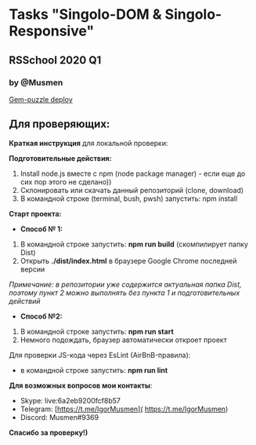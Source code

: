 # Tasks "Singolo-DOM & Singolo-Responsive"

## RSSchool 2020 Q1

### by @Musmen

[Gem-puzzle deploy](https://musmen-gem-puzzle.netlify.com/)

## Для проверяющих:

**Краткая инструкция** для локальной проверки:

**Подготовительные действия:**

1. Install node.js вместе с npm (node package manager) - если еще до сих пор этого не сделано))
1. Склонировать или скачать данный репозиторий (clone, download)
1. В командной строке (terminal, bush, pwsh) запустить: npm install

**Старт проекта:**
- **Способ № 1:**

1.  В командной строке запустить: **npm run build** (скомпилирует папку Dist)
1. Открыть **./dist/index.html** в браузере Google Chrome последней версии

*Примечание: в репозитории уже содержится актуальная папка Dist, поэтому пункт 2 можно выполнять без пункта 1 и подготовительных действий*

- **Способ №2:**

1. В командной строке запустить: **npm run start**
2. Немного подождать, браузер автоматически откроет проект

Для проверки JS-кода через EsLint (AirBnB-правила):
- в командной строке запустить: **npm run lint**

**Для возможных вопросов мои контакты**:
- Skype: live:6a2eb9200fcf8b57
- Telegram: [https://t.me/IgorMusmen]( https://t.me/IgorMusmen)
- Discord: Musmen#9369

**Спасибо за проверку!)**
